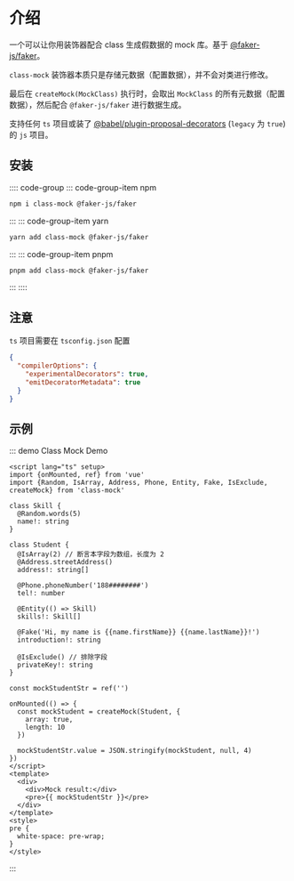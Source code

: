 # 介绍

一个可以让你用装饰器配合 class 生成假数据的 mock 库。基于 [@faker-js/faker](https://github.com/faker-js/faker)。

`class-mock` 装饰器本质只是存储元数据（配置数据），并不会对类进行修改。

最后在 `createMock(MockClass)` 执行时，会取出 `MockClass` 的所有元数据（配置数据），然后配合 `@faker-js/faker` 进行数据生成。

支持任何 `ts` 项目或装了 [@babel/plugin-proposal-decorators](https://babeljs.io/docs/en/babel-plugin-proposal-decorators) (`legacy` 为 `true`) 的 `js` 项目。

## 安装

:::: code-group
::: code-group-item npm

```bash
npm i class-mock @faker-js/faker
```

:::
::: code-group-item yarn

```bash
yarn add class-mock @faker-js/faker
```

:::
::: code-group-item pnpm

```bash
pnpm add class-mock @faker-js/faker
```

:::
::::

## 注意

`ts` 项目需要在 `tsconfig.json` 配置

```json
{
  "compilerOptions": {
    "experimentalDecorators": true,
    "emitDecoratorMetadata": true
  }
}
```

## 示例

::: demo Class Mock Demo

```vue app.vue
<script lang="ts" setup>
import {onMounted, ref} from 'vue'
import {Random, IsArray, Address, Phone, Entity, Fake, IsExclude, createMock} from 'class-mock'

class Skill {
  @Random.words(5)
  name!: string
}

class Student {
  @IsArray(2) // 断言本字段为数组，长度为 2
  @Address.streetAddress()
  address!: string[]

  @Phone.phoneNumber('188########')
  tel!: number

  @Entity(() => Skill)
  skills!: Skill[]

  @Fake('Hi, my name is {{name.firstName}} {{name.lastName}}!')
  introduction!: string

  @IsExclude() // 排除字段
  privateKey!: string
}

const mockStudentStr = ref('')

onMounted(() => {
  const mockStudent = createMock(Student, {
    array: true,
    length: 10
  })

  mockStudentStr.value = JSON.stringify(mockStudent, null, 4)
})
</script>
<template>
  <div>
    <div>Mock result:</div>
    <pre>{{ mockStudentStr }}</pre>
  </div>
</template>
<style>
pre {
  white-space: pre-wrap;
}
</style>
```

:::
